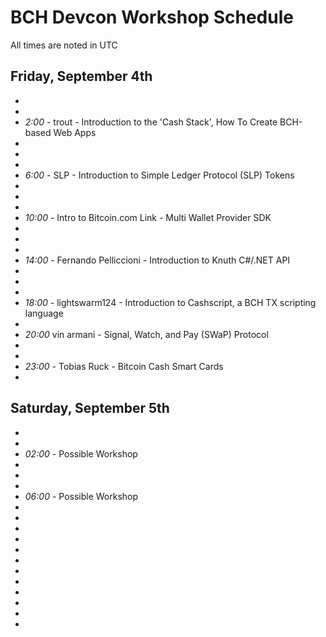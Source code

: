 # BCH Devcon Workshop Schedule

All times are noted in UTC

## Friday, September 4th

*
*
* _2:00_ - trout - Introduction to the 'Cash Stack', How To Create BCH-based Web Apps
* 
*
*
* _6:00_ - SLP - Introduction to Simple Ledger Protocol (SLP) Tokens
* 
*
*
* _10:00_ - Intro to Bitcoin.com Link - Multi Wallet Provider SDK
* 
*
*
* _14:00_ - Fernando Pelliccioni - Introduction to Knuth C#/.NET API
* 
*
*
* _18:00_ - lightswarm124 - Introduction to Cashscript, a BCH TX scripting language
* 
* _20:00_ vin armani - Signal, Watch, and Pay (SWaP) Protocol
*
* 
* _23:00_ - Tobias Ruck - Bitcoin Cash Smart Cards
*

## Saturday, September 5th

*
*
* _02:00_ - Possible Workshop
*
*
*
* _06:00_ - Possible Workshop
* 
*
*
*
*
*
*
*
*
*
* 
*
